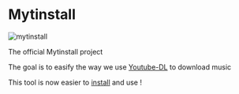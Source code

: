 # Mytinstall
![mytinstall](https://www.youtube.com/watch?v=1AJNmU2M5GU)

The official Mytinstall project

The goal is to easify the way we use [Youtube-DL](https://github.com/ytdl-org/youtube-dl) to download music

This tool is now easier to [install](https://github.com/Sean-64/Mytinstall-Dev/blob/main/Linux/README.md) and use !